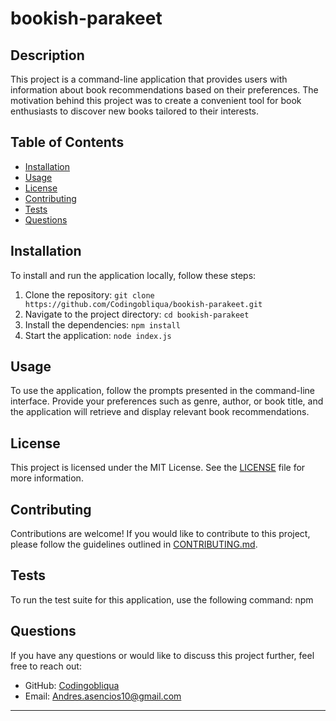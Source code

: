 # bookish-parakeet

## Description

This project is a command-line application that provides users with information about book recommendations based on their preferences. The motivation behind this project was to create a convenient tool for book enthusiasts to discover new books tailored to their interests.

## Table of Contents

- [Installation](#installation)
- [Usage](#usage)
- [License](#license)
- [Contributing](#contributing)
- [Tests](#tests)
- [Questions](#questions)

## Installation

To install and run the application locally, follow these steps:

1. Clone the repository: `git clone https://github.com/Codingobliqua/bookish-parakeet.git`
2. Navigate to the project directory: `cd bookish-parakeet`
3. Install the dependencies: `npm install`
4. Start the application: `node index.js`

## Usage

To use the application, follow the prompts presented in the command-line interface. Provide your preferences such as genre, author, or book title, and the application will retrieve and display relevant book recommendations.

## License

This project is licensed under the MIT License. See the [LICENSE](LICENSE) file for more information.

## Contributing

Contributions are welcome! If you would like to contribute to this project, please follow the guidelines outlined in [CONTRIBUTING.md](CONTRIBUTING.md).

## Tests

To run the test suite for this application, use the following command:
npm 
## Questions

If you have any questions or would like to discuss this project further, feel free to reach out:

- GitHub: [Codingobliqua](https://github.com/Codingobliqua)
- Email: Andres.asencios10@gmail.com

---

